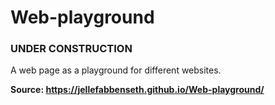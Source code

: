 # Web-playground
### UNDER CONSTRUCTION

A web page as a playground for different websites.

<b>Source:<b> https://jellefabbenseth.github.io/Web-playground/
